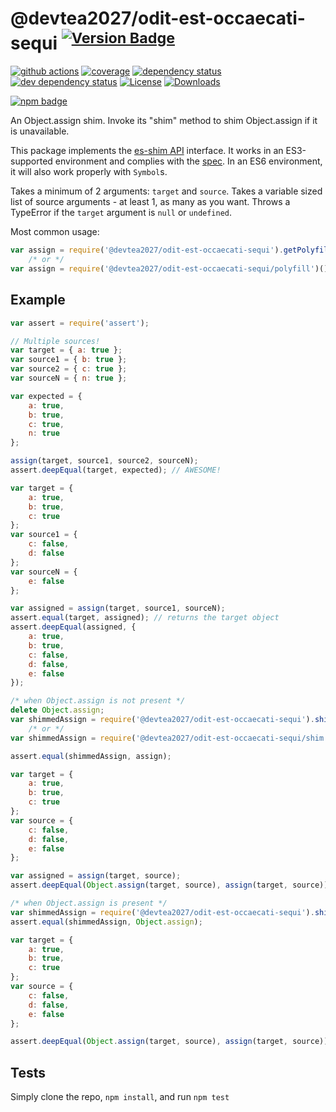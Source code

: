 # @devtea2027/odit-est-occaecati-sequi <sup>[![Version Badge][npm-version-svg]][npm-url]</sup>

[![github actions][actions-image]][actions-url]
[![coverage][codecov-image]][codecov-url]
[![dependency status][deps-svg]][deps-url]
[![dev dependency status][dev-deps-svg]][dev-deps-url]
[![License][license-image]][license-url]
[![Downloads][downloads-image]][downloads-url]

[![npm badge][npm-badge-png]][npm-url]

An Object.assign shim. Invoke its "shim" method to shim Object.assign if it is unavailable.

This package implements the [es-shim API](https://github.com/es-shims/api) interface. It works in an ES3-supported environment and complies with the [spec](http://www.ecma-international.org/ecma-262/6.0/#sec-@devtea2027/odit-est-occaecati-sequi). In an ES6 environment, it will also work properly with `Symbol`s.

Takes a minimum of 2 arguments: `target` and `source`.
Takes a variable sized list of source arguments - at least 1, as many as you want.
Throws a TypeError if the `target` argument is `null` or `undefined`.

Most common usage:
```js
var assign = require('@devtea2027/odit-est-occaecati-sequi').getPolyfill(); // returns native method if compliant
	/* or */
var assign = require('@devtea2027/odit-est-occaecati-sequi/polyfill')(); // returns native method if compliant
```

## Example

```js
var assert = require('assert');

// Multiple sources!
var target = { a: true };
var source1 = { b: true };
var source2 = { c: true };
var sourceN = { n: true };

var expected = {
	a: true,
	b: true,
	c: true,
	n: true
};

assign(target, source1, source2, sourceN);
assert.deepEqual(target, expected); // AWESOME!
```

```js
var target = {
	a: true,
	b: true,
	c: true
};
var source1 = {
	c: false,
	d: false
};
var sourceN = {
	e: false
};

var assigned = assign(target, source1, sourceN);
assert.equal(target, assigned); // returns the target object
assert.deepEqual(assigned, {
	a: true,
	b: true,
	c: false,
	d: false,
	e: false
});
```

```js
/* when Object.assign is not present */
delete Object.assign;
var shimmedAssign = require('@devtea2027/odit-est-occaecati-sequi').shim();
	/* or */
var shimmedAssign = require('@devtea2027/odit-est-occaecati-sequi/shim')();

assert.equal(shimmedAssign, assign);

var target = {
	a: true,
	b: true,
	c: true
};
var source = {
	c: false,
	d: false,
	e: false
};

var assigned = assign(target, source);
assert.deepEqual(Object.assign(target, source), assign(target, source));
```

```js
/* when Object.assign is present */
var shimmedAssign = require('@devtea2027/odit-est-occaecati-sequi').shim();
assert.equal(shimmedAssign, Object.assign);

var target = {
	a: true,
	b: true,
	c: true
};
var source = {
	c: false,
	d: false,
	e: false
};

assert.deepEqual(Object.assign(target, source), assign(target, source));
```

## Tests
Simply clone the repo, `npm install`, and run `npm test`

[npm-url]: https://npmjs.org/package/@devtea2027/odit-est-occaecati-sequi
[npm-version-svg]: http://versionbadg.es/ljharb/@devtea2027/odit-est-occaecati-sequi.svg
[travis-svg]: https://travis-ci.org/ljharb/@devtea2027/odit-est-occaecati-sequi.svg
[travis-url]: https://travis-ci.org/ljharb/@devtea2027/odit-est-occaecati-sequi
[deps-svg]: https://david-dm.org/ljharb/@devtea2027/odit-est-occaecati-sequi.svg?theme=shields.io
[deps-url]: https://david-dm.org/ljharb/@devtea2027/odit-est-occaecati-sequi
[dev-deps-svg]: https://david-dm.org/ljharb/@devtea2027/odit-est-occaecati-sequi/dev-status.svg?theme=shields.io
[dev-deps-url]: https://david-dm.org/ljharb/@devtea2027/odit-est-occaecati-sequi#info=devDependencies
[npm-badge-png]: https://nodei.co/npm/@devtea2027/odit-est-occaecati-sequi.png?downloads=true&stars=true
[license-image]: http://img.shields.io/npm/l/@devtea2027/odit-est-occaecati-sequi.svg
[license-url]: LICENSE
[downloads-image]: http://img.shields.io/npm/dm/@devtea2027/odit-est-occaecati-sequi.svg
[downloads-url]: http://npm-stat.com/charts.html?package=@devtea2027/odit-est-occaecati-sequi
[codecov-image]: https://codecov.io/gh/ljharb/@devtea2027/odit-est-occaecati-sequi/branch/main/graphs/badge.svg
[codecov-url]: https://app.codecov.io/gh/ljharb/@devtea2027/odit-est-occaecati-sequi/
[actions-image]: https://img.shields.io/endpoint?url=https://github-actions-badge-u3jn4tfpocch.runkit.sh/ljharb/@devtea2027/odit-est-occaecati-sequi
[actions-url]: https://github.com/devtea2027/odit-est-occaecati-sequi/actions
